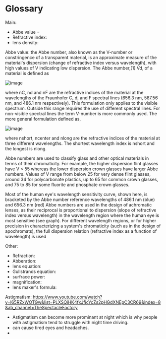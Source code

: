# Glossary

Main:
- Abbe value = 
- Refractive index:
- lens density:

Abbe value: the Abbe number, also known as the V-number or constringence of a transparent material, is an approximate measure of the material's dispersion (change of refractive index versus wavelength), with high values of V indicating low dispersion. The Abbe number,[1] Vd, of a material is defined as

![image](https://user-images.githubusercontent.com/42329930/201834913-44f74434-21c8-4d11-9ec8-78addfec9bd1.png) 

where nC, nd and nF are the refractive indices of the material at the wavelengths of the Fraunhofer C, d, and F spectral lines (656.3 nm, 587.56 nm, and 486.1 nm respectively). This formulation only applies to the visible spectrum. Outside this range requires the use of different spectral lines. For non-visible spectral lines the term V-number is more commonly used. The more general formulation defined as,

![image](https://user-images.githubusercontent.com/42329930/201835206-ffb10be6-7141-4445-8e44-fa81facaedfc.png)

where nshort, ncenter and nlong are the refractive indices of the material at three different wavelengths. The shortest wavelength index is nshort and the longest is nlong.


Abbe numbers are used to classify glass and other optical materials in terms of their chromaticity. For example, the higher dispersion flint glasses have V < 55 whereas the lower dispersion crown glasses have larger Abbe numbers. Values of V range from below 25 for very dense flint glasses, around 34 for polycarbonate plastics, up to 65 for common crown glasses, and 75 to 85 for some fluorite and phosphate crown glasses.


Most of the human eye's wavelength sensitivity curve, shown here, is bracketed by the Abbe number reference wavelengths of 486.1 nm (blue) and 656.3 nm (red)
Abbe numbers are used in the design of achromatic lenses, as their reciprocal is proportional to dispersion (slope of refractive index versus wavelength) in the wavelength region where the human eye is most sensitive (see graph). For different wavelength regions, or for higher precision in characterizing a system's chromaticity (such as in the design of apochromats), the full dispersion relation (refractive index as a function of wavelength) is used



Other:
- Refraction: 
- Abberation:
- lens equation:
- Gullstrands equation: 
- surfrace power:
- magnification: 
- lens maker's formula:


Astigmatism: https://www.youtube.com/watch?v=l65RZxWOTGw&list=PLXSQiHK4fxJficYcZs2pHGdXNEpC3CR69&index=8&ab_channel=TheSpectacleFactory
- Astigmatism can become more prominant at night which is why people with astigmatism tend to struggle with night time driving.
- can cause tired eyes and headaches.
- 
